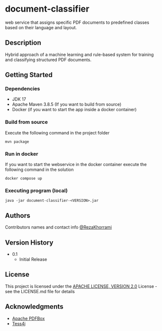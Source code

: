 # document-classifier

web service that assigns specific PDF documents to predefined classes based on their language
and layout.

## Description

Hybrid approach of a machine learning and rule-based system for training and classifying structured PDF documents.

## Getting Started

### Dependencies

* JDK 17
* Apache Maven 3.8.5 (If you want to build from source)
* Docker (if you want to start the app inside a docker container)

### Build from source
Execute the following command in the project folder
```
mvn package
```
### Run in docker
If you want to start the webservice in the docker container execute the following command in the solution
```
docker compose up
```
### Executing program (local)
```
java -jar document-classifier-<VERSION>.jar
```

## Authors

Contributors names and contact info
[@RezaKhorrami](https://www.linkedin.com/in/reza-khorrami/)

## Version History

* 0.1
    * Initial Release

## License

This project is licensed under the [APACHE LICENSE, VERSION 2.0](https://www.apache.org/licenses/LICENSE-2.0) License - see the LICENSE.md file for details

## Acknowledgments

* [Apache PDFBox](https://github.com/apache/pdfbox)
* [Tess4j](https://github.com/nguyenq/tess4j)
